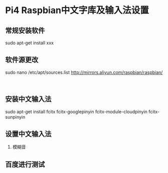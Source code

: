 # Pi4 Raspbian中文字库及输入法设置

## 常规安装软件 

sudo apt-get install xxx



## 软件源更改

sudo nano /etc/apt/sources.list 
http://mirrors.aliyun.com/raspbian/raspbian/

​     

## 安装中文输入法
   sudo apt-get install fcitx fcitx-googlepinyin fcitx-module-cloudpinyin fcitx-sunpinyin 



## 设置中文输入法

1. 模糊音

## 百度进行测试

